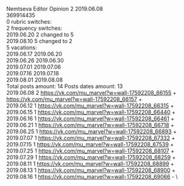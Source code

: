 Nemtseva	Editor Opinion 2 2019.06.08\
369914435\
0 rubric switches:\
2 frequency switches:\
2019.06.20 2 changed to 5 \
2019.08.10 5 changed to 2 \
5 vacations:\
2019.06.17 2019.06.20 \
2019.06.26 2019.06.30 \
2019.07.01 2019.07.06 \
2019.07.16 2019.07.18 \
2019.08.01 2019.08.08 \
Total posts amount: 14	Posts dates amount: 13\
2019.06.08 2 https://vk.com/mu_marvel?w=wall-17592208_66155 + https://vk.com/mu_marvel?w=wall-17592208_66157 + \
2019.06.12 1 https://vk.com/mu_marvel?w=wall-17592208_66315 + \
2019.06.15 1 https://vk.com/mu_marvel?w=wall-17592208_66440 + \
2019.06.16 1 https://vk.com/mu_marvel?w=wall-17592208_66461 + \
2019.06.21 1 https://vk.com/mu_marvel?w=wall-17592208_66718 + \
2019.06.25 1 https://vk.com/mu_marvel?w=wall-17592208_66893 + \
2019.07.07 1 https://vk.com/mu_marvel?w=wall-17592208_67332 + \
2019.07.15 1 https://vk.com/mu_marvel?w=wall-17592208_67539 + \
2019.07.25 1 https://vk.com/mu_marvel?w=wall-17592208_68107 + \
2019.07.29 1 https://vk.com/mu_marvel?w=wall-17592208_68259 + \
2019.08.11 1 https://vk.com/mu_marvel?w=wall-17592208_68899 + \
2019.08.13 1 https://vk.com/mu_marvel?w=wall-17592208_68900 + \
2019.08.16 1 https://vk.com/mu_marvel?w=wall-17592208_69066 - \
